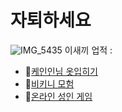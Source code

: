 # 자퇴하세요
![IMG_5435](https://github.com/hagalniumed/hagalniumed/assets/68216388/dfcf7f16-aeb2-42a2-99ea-4cb84ae2e764)
이새끼 업적 : 
- 👃[케인인님 옷입히기](http://hag.al)
- 👙[비키니 모험](https://store.steampowered.com/app/2573530/_/?l=koreana)
- 👯[온라인 성인 게임](http://hag.al/mint)

